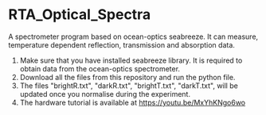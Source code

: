 # RTA_Optical_Spectra
A spectrometer program based on ocean-optics seabreeze. It can measure, temperature dependent reflection, transmission and absorption data.


1. Make sure that you have installed seabreeze library. It is required to obtain data from the ocean-optics spectrometer.
2. Download all the files from this repository and run the python file.
3. The files "brightR.txt", "darkR.txt", "brightT.txt", "darkT.txt", will be updated once you normalise during the experiment.
4. The hardware tutorial is available at https://youtu.be/MxYhKNgo6wo
